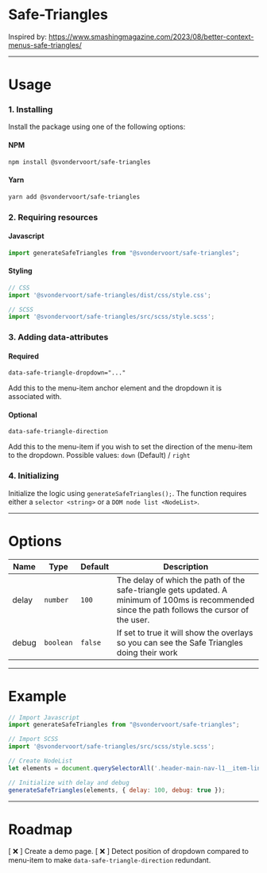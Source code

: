 # Safe-Triangles

Inspired by: https://www.smashingmagazine.com/2023/08/better-context-menus-safe-triangles/

---
# Usage

### 1. Installing
Install the package using one of the following options:

#### NPM
```bash
npm install @svondervoort/safe-triangles
```

#### Yarn
```bash
yarn add @svondervoort/safe-triangles
```

### 2. Requiring resources

#### Javascript
```javascript 
import generateSafeTriangles from "@svondervoort/safe-triangles";
```

#### Styling
```javascript
// CSS
import '@svondervoort/safe-triangles/dist/css/style.css';

// SCSS
import '@svondervoort/safe-triangles/src/scss/style.scss';
```

### 3. Adding data-attributes

#### Required
```html
data-safe-triangle-dropdown="..."
```
Add this to the menu-item anchor element and the dropdown it is associated with.

#### Optional
```html
data-safe-triangle-direction
```
Add this to the menu-item if you wish to set the direction of the menu-item to the dropdown.
Possible values: `down` (Default) / `right`

### 4. Initializing
Initialize the logic using `generateSafeTriangles();`.
The function requires either a `selector <string>` or a `DOM node list <NodeList>`.

---
# Options
| Name | Type | Default | Description                                                                                                                                     |
| ---- | ---- | ------- |-------------------------------------------------------------------------------------------------------------------------------------------------|
| delay | `number` | `100` | The delay of which the path of the safe-triangle gets updated. A minimum of 100ms is recommended since the path follows the cursor of the user. |
| debug | `boolean` | `false` | If set to true it will show the overlays so you can see the Safe Triangles doing their work                                                     |

---
# Example
```javascript
// Import Javascript
import generateSafeTriangles from "@svondervoort/safe-triangles";

// Import SCSS
import '@svondervoort/safe-triangles/src/scss/style.scss';

// Create NodeList
let elements = document.querySelectorAll('.header-main-nav-l1__item-link--has-children-js, .header-main-nav-l2__item-link--has-children-js');

// Initialize with delay and debug
generateSafeTriangles(elements, { delay: 100, debug: true });
```

---
# Roadmap

[ ❌ ] Create a demo page.
[ ❌ ] Detect position of dropdown compared to menu-item to make `data-safe-triangle-direction` redundant.
